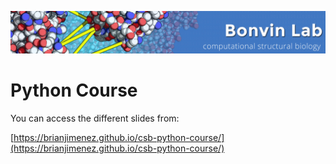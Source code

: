 ![Bonvin Lab](media/bonvinlab.jpg)

# Python Course

You can access the different slides from:

[https://brianjimenez.github.io/csb-python-course/](https://brianjimenez.github.io/csb-python-course/)

